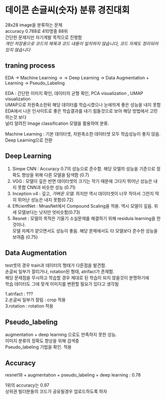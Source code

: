  데이콘 손글씨(숫자) 분류 경진대회
 ==========
28x28 image을 분류하는 문제  
accuracy 0.788로 410명중 88위  
간단한 문제지만 자기계발 목적으로 진행함  
*개인 저장용으로 코드의 제목과 코드 내용이 일치하지 않습니다, 코드 자체도 정리되어 있지 않습니다*

traning process
------
EDA -> Machine Learning ->  -> Deep Learning -> Data Augmentation + Learning -> Pseudo_Labeling

EDA : 간단한 이미지 확인, 데이터의 균형 확인, PCA visualization , UMAP visualization    
UMAP으로 차원축소한뒤 해당 데이터를 학습시켰으나 눈에띄게 좋은 성능을 내지 못함    
EDA에서 나온 인사이트로 좋은 학습결과를 내기 힘들것으로 보아 해당 방법에서 고민하는것 보다    
널리 알려진 Image classification 모델을 활용하여 분류.  

Machine Learning : 기본 데이터셋, 차원축소한 데이터셋 모두 학습성능이 좋지 않음. Deep Learning으로 전환  

Deep Learning   
-----
1. Simpe CNN : Accuracy 0.7의 성능으로 준수함. 해당 모델의 성능을 기준으로 정확도 향상을 위해 다른 모델을 탐색함 (0.7)  
2. VGG : 모델이 깊은 반면 데이터셋의 크기는 작기 때문에 그다지 뛰어난 성능은 내지 못함 CNN과 비슷한 성능 (0.71)  
3. Inception v4 : 깊고, *가벼운 모델*. 하지만 역시 데이터셋이 너무 작아서 그런지 딱히 뛰어난 성능은 내지 못함(0.72)  
4. EffcientNet : MnasNet에서 Compound Scaling을 적용. 역시 모델이 깊음. 위 세 모델보다는 낫지만 엇비슷함(0.73)  
5. Resnet : 모델의 목적은 기울기 소실문제를 해결하기 위해 residula learning을 한것이나.   
모델 자체가 얕으면서도 성능이 좋음. 해당 문제에서도 타 모델보다 준수한 성능을 보여줌 (0.75)  

Data Augmentation   
------  
test셋의 경우 train과 데이터의 형태가 다른점을 발견함.  
손글씨 일부가 잘리거나, rotation된 형태, atrifact가 존재함.  
해당 문제점을 무시하고 학습할 경우 제대로 된 학습이 되지 않을것이 분명하기에  
학습 데이터도 그에 맞게 이미지를 변환할 필요가 있다고 생각됨  

1.atrifact : ???  
2.손글씨 일부가 잘림 : crop 적용  
3.rotation : rotation 적용  
  
Pseudo_labeling  
-------  
augmentation + deep learning 으로도 만족하지 못한 성능.  
이미지 분류의 정확도 향상을 위해 검색중  
Pseudo_labeling 기법을 확인. 적용  


Accuracy  
-----  
resnet18 + augmentation + pseudo_labeling + deep learning : 0.78


1위의 accuracy는 0.97  
상위권 빌더분들의 코드가 공유될경우 업로드하도록 하자  

